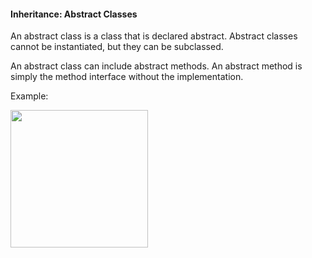 <link rel="stylesheet" href="{{baseUrl}}/css/textbook.css">

<div class="website-content">

#### Inheritance: Abstract Classes

<div id="main">

An abstract class is a class that is declared abstract. Abstract classes cannot be instantiated, but they can be subclassed.

An abstract class can include abstract methods. An abstract method is simply the method interface without the implementation.

<!-- <panel header="UML: Class Diagrams: Abstract Classes">
  <include src="../../../uml/classDiagrams/abstractClasses/topicPanel.md" />
</panel> -->

<p/>

<tip-box>

Example:

<img src="{{baseUrl}}/oop/inheritance/abstractClasses/images/account.png" height="220" />
<p/>

</tip-box>


<!-- extras ------------------------------------------------------------------------------------ -->

<panel header=":paperclip: Extras" expandable type="seamless" expanded>

  <panel header=":mortar_board: Learning Outcomes" expandable type="seamless">
    <include src="exercises.md" />
  </panel>

  <panel header=":package: Resources" expandable type="seamless">
    <include src="resources.md" />
  </panel>

</panel>

</div>
</div>
